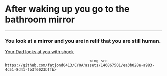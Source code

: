 # After waking up you go to the bathroom mirror
---

### You look at a mirror and you are in relif that you are still human.                

[Your Dad looks at you with shock](shock.md)

                                          <img src https://github.com/fatjond0413/CYOA/assets/146867501/ea3b028e-a983-4c51-8d41-fb3f6023bffb> 
